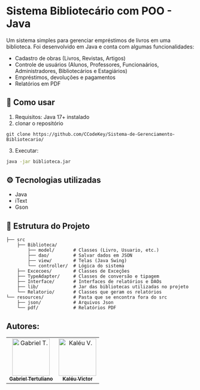 # Sistema Bibliotecário com POO - Java
Um sistema simples para gerenciar empréstimos de livros em uma biblioteca. Foi desenvolvido em Java e conta com algumas funcionalidades:
- Cadastro de obras (Livros, Revistas, Artigos)
- Controle de usuários (Alunos, Professores, Funcionaários, Administradores, Bibliotecários e Estagiários)
- Empréstimos, devoluções e pagamentos
- Relatórios em PDF

## 🚀 Como usar
1. Requisitos: Java 17+ instalado
2. clonar o repositório
```git
git clone https://github.com/CCodeKey/Sistema-de-Gerenciamento-Bibliotecario/
```
3. Executar:
```bash
java -jar biblioteca.jar
```

## ⚙️ Tecnologias utilizadas
- Java
- iText
- Gson

## 📂 Estrutura do Projeto
```text
├── src
    ├── Biblioteca/  
        ├── model/       # Classes (Livro, Usuario, etc.)  
        ├── dao/         # Salvar dados em JSON  
        ├── view/        # Telas (Java Swing)  
        └── controller/  # Lógica do sistema
    ├── Excecoes/        # Classes de Exceções
    ├── TypeAdapter/     # Classes de conversão e tipagem
    ├── Interface/       # Interfaces de relatórios e DAOs
    ├── lib/             # Jar das bibliotecas utilizadas no projeto
    └── Relatorio/       # Classes que geram os relatórios
└── resources/           # Pasta que se encontra fora do src
    ├── json/            # Arquivos Json
    └── pdf/             # Relatórios PDF
```

## Autores:
<table>
    <tr>
        <td align="center">
            <a href="https://github.com/CCodekey">
                <img src="https://avatars.githubusercontent.com/u/105808889?v=4" width="100px;" alt="Gabriel T."/><br>
                <sub>
                    <b>Gabriel Tertuliano</b>
                </sub>
            </a>
        </td>
        <td align="center">
            <a href="https://github.com/kaleu-victor">
                <img src="https://avatars.githubusercontent.com/u/169067294?v=4" width="100px;" alt="Kaléu V."/><br>
                <sub>
                    <b>Kaléu Victor</b>
                </sub>
            </a>
        </td>
    </tr>
</table>

